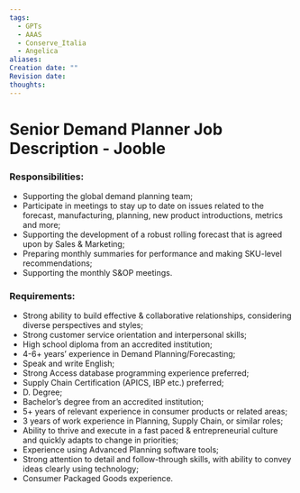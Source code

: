 ```yaml
---
tags:
  - GPTs
  - AAAS
  - Conserve_Italia
  - Angelica
aliases: 
Creation date: ""
Revision date: 
thoughts:
---
```

# Senior Demand Planner Job Description - Jooble
### Responsibilities:

-   Supporting the global demand planning team;
-   Participate in meetings to stay up to date on issues related to the forecast, manufacturing, planning, new product introductions, metrics and more;
-   Supporting the development of a robust rolling forecast that is agreed upon by Sales & Marketing;
-   Preparing monthly summaries for performance and making SKU-level recommendations;
-   Supporting the monthly S&OP meetings.

### Requirements:

-   Strong ability to build effective & collaborative relationships, considering diverse perspectives and styles;
-   Strong customer service orientation and interpersonal skills;
-   High school diploma from an accredited institution;
-   4-6+ years’ experience in Demand Planning/Forecasting;
-   Speak and write English;
-   Strong Access database programming experience preferred;
-   Supply Chain Certification (APICS, IBP etc.) preferred;
-   D. Degree;
-   Bachelor’s degree from an accredited institution;
-   5+ years of relevant experience in consumer products or related areas;
-   3 years of work experience in Planning, Supply Chain, or similar roles;
-   Ability to thrive and execute in a fast paced & entrepreneurial culture and quickly adapts to change in priorities;
-   Experience using Advanced Planning software tools;
-   Strong attention to detail and follow-through skills, with ability to convey ideas clearly using technology;
-   Consumer Packaged Goods experience.